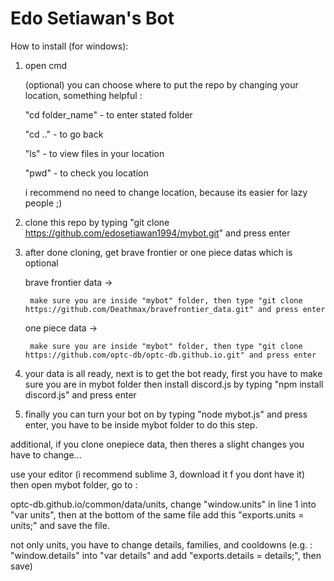 # Edo Setiawan's Bot

How to install (for windows):

1. open cmd

	(optional) you can choose where to put the repo by changing your location, something helpful :

	"cd folder_name" - to enter stated folder

	"cd .." - to go back

	"ls" - to view files in your location

	"pwd" - to check you location

	i recommend no need to change location, because its easier for lazy people ;)

2. clone this repo by typing "git clone https://github.com/edosetiawan1994/mybot.git" and press enter

3. after done cloning, get brave frontier or one piece datas which is optional

	brave frontier data -> 

		make sure you are inside "mybot" folder, then type "git clone https://github.com/Deathmax/bravefrontier_data.git" and press enter

	one piece data ->

		make sure you are inside "mybot" folder, then type "git clone https://github.com/optc-db/optc-db.github.io.git" and press enter

4. your data is all ready, next is to get the bot ready, first you have to make sure you are in mybot folder then install discord.js by typing "npm install discord.js" and press enter

5. finally you can turn your bot on by typing "node mybot.js" and press enter, you have to be inside mybot folder to do this step.


additional, if you clone onepiece data, then theres a slight changes you have to change...

use your editor (i recommend sublime 3, download it f you dont have it) then open mybot folder, go to : 

optc-db.github.io/common/data/units, change "window.units" in line 1 into "var units", then at the bottom of the same file add this "exports.units = units;" and save the file.

not only units, you have to change details, families, and cooldowns (e.g. : "window.details" into "var details" and add "exports.details = details;", then save)
